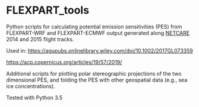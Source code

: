 # FLEXPART_tools
Python scripts for calculating potential emission sensitivities (PES) from FLEXPART-WRF and FLEXPART-ECMWF output generated along [NETCARE](https://www.atmos-chem-phys.net/special_issue835.html) 2014 and 2015 flight tracks.

Used in:
  https://agupubs.onlinelibrary.wiley.com/doi/10.1002/2017GL073359
 
  https://acp.copernicus.org/articles/19/57/2019/

Additional scripts for plotting polar stereographic projections of the two dimensional PES, and folding the PES with other geospatial data (e.g., sea ice concentrations).

Tested with Python 3.5
